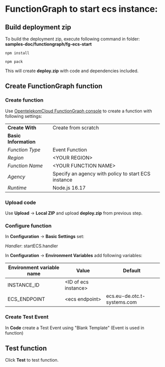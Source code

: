 # FunctionGraph to start ecs instance:

## Build deployment zip

To build the deployment zip, execute following command in
folder: **samples-doc/functiongraph/fg-ecs-start**

```node
npm install

npm pack
```

This will create **deploy.zip** with code and dependencies included.

## Create FunctionGraph function

### Create function

Use [OpentelekomCloud FunctionGraph console](https://console.otc.t-systems.com/functiongraph/) to create a function with following
settings:

| | |
| -- | -- |
| **Create With** | Create from scratch |
| **Basic Information** | 
| *Function Type*| Event Function  
| *Region*|  \<YOUR REGION>  
| *Function Name* | \<YOUR FUNCTION NAME>  
| *Agency* | Specify an agency with policy to start ECS instance  
| *Runtime* | Node.js 16.17

### Upload code

Use **Upload** -> **Local ZIP** and upload **deploy.zip** from previous step.

### Configure function

In **Configuration** -> **Basic Settings** set:

*Handler*:   startECS.handler

In **Configuration** -> **Environment Variables** add following variables:

| Environment variable name | Value | Default
| --           | --                 | -- |
| INSTANCE_ID  | \<ID of ecs instance> |    |
| ECS_ENDPOINT | \<ecs endpoint>       |  ecs.eu-de.otc.t-systems.com

### Create Test Event

In **Code** create a Test Event using "Blank Template" (Event is used in function)

## Test function

Click **Test** to test function.

